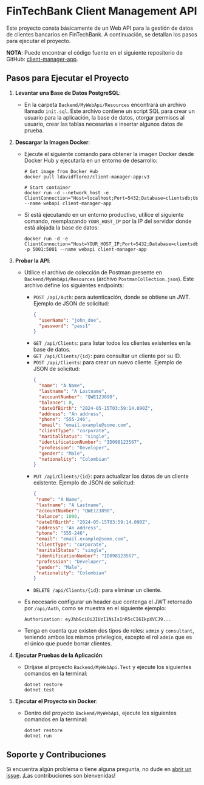 # FinTechBank Client Management API

Este proyecto consta básicamente de un Web API para la gestión de datos de clientes bancarios en FinTechBank. A continuación, se detallan los pasos para ejecutar el proyecto.

**NOTA**: Puede encontrar el código fuente en el siguiente repositorio de GitHub: [client-manager-app](https://github.com/ldavidflorez/client-manager-app).

## Pasos para Ejecutar el Proyecto

1. **Levantar una Base de Datos PostgreSQL**:
   - En la carpeta `Backend/MyWebApi/Resources` encontrará un archivo llamado `init.sql`. Este archivo contiene un script SQL para crear un usuario para la aplicación, la base de datos, otorgar permisos al usuario, crear las tablas necesarias e insertar algunos datos de prueba.

2. **Descargar la Imagen Docker**:
   - Ejecute el siguiente comando para obtener la imagen Docker desde Docker Hub y ejecutarla en un entorno de desarrollo:
     ```
     # Get image from Docker Hub
     docker pull ldavidflorez/client-manager-app:v3

     # Start container
     docker run -d --network host -e ClientConnection="Host=localhost;Port=5432;Database=clientsdb;Username=myuser;Password=mypassword;" --name webapi client-manager-app
     ```

   - Si está ejecutando en un entorno productivo, utilice el siguiente comando, reemplazando `YOUR_HOST_IP` por la IP del servidor donde está alojada la base de datos:
     ```
     docker run -d -e ClientConnection="Host=YOUR_HOST_IP;Port=5432;Database=clientsdb;Username=myuser;Password=mypassword;" -p 5001:5001 --name webapi client-manager-app
     ```

3. **Probar la API**:
   - Utilice el archivo de colección de Postman presente en `Backend/MyWebApi/Resources` (archivo `PostmanCollection.json`). Este archivo define los siguientes endpoints:
     - `POST /api/Auth`: para autenticación, donde se obtiene un JWT. Ejemplo de JSON de solicitud:
       ```json
       {
         "userName": "john_doe",
         "password": "pass1"
       }
       ```
     - `GET /api/Clients`: para listar todos los clientes existentes en la base de datos.
     - `GET /api/Clients/{id}`: para consultar un cliente por su ID.
     - `POST /api/Clients`: para crear un nuevo cliente. Ejemplo de JSON de solicitud:
       ```json
       {
         "name": "A Name",
         "lastname": "A Lastname",
         "accountNumber": "QWE123890",
         "balance": 0,
         "dateOfBirth": "2024-05-15T03:59:14.090Z",
         "address": "An address",
         "phone": "555-246",
         "email": "email.example@some.com",
         "clientType": "corporate",
         "maritalStatus": "single",
         "identificationNumber": "ID098123567",
         "profession": "Developer",
         "gender": "Male",
         "nationality": "Colombian"
       }
       ```
     - `PUT /api/Clients/{id}`: para actualizar los datos de un cliente existente. Ejemplo de JSON de solicitud:
        ```json
       {
         "name": "A Name",
         "lastname": "A Lastname",
         "accountNumber": "QWE123890",
         "balance": 1000,
         "dateOfBirth": "2024-05-15T03:59:14.090Z",
         "address": "An address",
         "phone": "555-246",
         "email": "email.example@some.com",
         "clientType": "corporate",
         "maritalStatus": "single",
         "identificationNumber": "ID098123567",
         "profession": "Developer",
         "gender": "Male",
         "nationality": "Colombian"
       }
       ```
     - `DELETE /api/Clients/{id}`: para eliminar un cliente.

   - Es necesario configurar un header que contenga el JWT retornado por `/api/Auth`, como se muestra en el siguiente ejemplo:
     ```
     Authorization: eyJhbGciOiJIUzI1NiIsInR5cCI6IkpXVCJ9...
     ```

   - Tenga en cuenta que existen dos tipos de roles: `admin` y `consultant`, teniendo ambos los mismos privilegios, excepto el rol `admin` que es el único que puede borrar clientes.

4. **Ejecutar Pruebas de la Aplicación**:
   - Diríjase al proyecto `Backend/MyWebApi.Test` y ejecute los siguientes comandos en la terminal:
     ```
     dotnet restore
     dotnet test
     ```

5. **Ejecutar el Proyecto sin Docker**:
   - Dentro del proyecto `Backend/MyWebApi`, ejecute los siguientes comandos en la terminal:
     ```
     dotnet restore
     dotnet run
     ```

## Soporte y Contribuciones
Si encuentra algún problema o tiene alguna pregunta, no dude en [abrir un issue](https://github.com/ldavidflorez/client-manager-app/issues). ¡Las contribuciones son bienvenidas!
